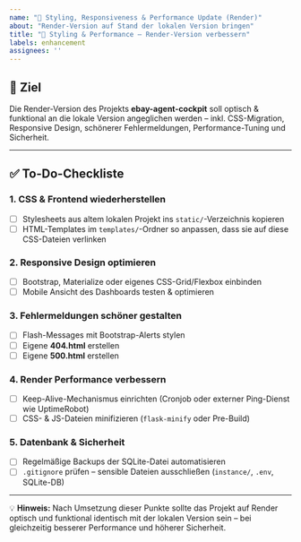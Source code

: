 ```yaml
---
name: "💄 Styling, Responsiveness & Performance Update (Render)"
about: "Render-Version auf Stand der lokalen Version bringen"
title: "💄 Styling & Performance – Render-Version verbessern"
labels: enhancement
assignees: ''
---
```


## 🎯 Ziel
Die Render-Version des Projekts **ebay-agent-cockpit** soll optisch & funktional an die lokale Version angeglichen werden – inkl. CSS-Migration, Responsive Design, schönerer Fehlermeldungen, Performance-Tuning und Sicherheit.

---

## ✅ To-Do-Checkliste

### 1. CSS & Frontend wiederherstellen
- [ ] Stylesheets aus altem lokalen Projekt ins `static/`-Verzeichnis kopieren
- [ ] HTML-Templates im `templates/`-Ordner so anpassen, dass sie auf diese CSS-Dateien verlinken

### 2. Responsive Design optimieren
- [ ] Bootstrap, Materialize oder eigenes CSS-Grid/Flexbox einbinden
- [ ] Mobile Ansicht des Dashboards testen & optimieren

### 3. Fehlermeldungen schöner gestalten
- [ ] Flash-Messages mit Bootstrap-Alerts stylen
- [ ] Eigene **404.html** erstellen
- [ ] Eigene **500.html** erstellen

### 4. Render Performance verbessern
- [ ] Keep-Alive-Mechanismus einrichten (Cronjob oder externer Ping-Dienst wie UptimeRobot)
- [ ] CSS- & JS-Dateien minifizieren (`flask-minify` oder Pre-Build)

### 5. Datenbank & Sicherheit
- [ ] Regelmäßige Backups der SQLite-Datei automatisieren
- [ ] `.gitignore` prüfen – sensible Dateien ausschließen (`instance/`, `.env`, SQLite-DB)

---

💡 **Hinweis:**
Nach Umsetzung dieser Punkte sollte das Projekt auf Render optisch und funktional identisch mit der lokalen Version sein – bei gleichzeitig besserer Performance und höherer Sicherheit.
